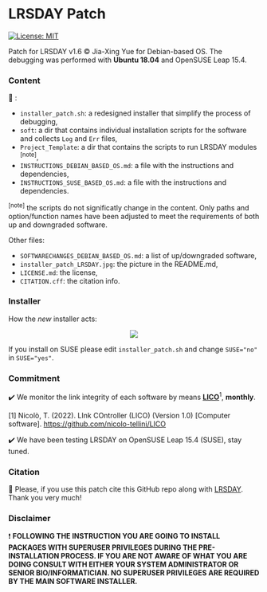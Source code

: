 # LRSDAY Patch

[![License: MIT](https://img.shields.io/badge/License-MIT-yellow.svg)](https://opensource.org/licenses/MIT)

Patch for LRSDAY v1.6 © Jia-Xing Yue for Debian-based OS.
The debugging was performed with **Ubuntu 18.04** and OpenSUSE Leap 15.4.

### Content
:open_file_folder: :

 - ```installer_patch.sh```: a redesigned installer that simplify the process of debugging,</br>
 - ```soft```: a dir that contains individual installation scripts for the software and collects ```Log``` and ```Err``` files, </br>
 - ```Project_Template```: a dir that contains the scripts to run LRSDAY modules <sup>[note]</sup>,</br>
 - ```INSTRUCTIONS_DEBIAN_BASED_OS.md```: a file with the instructions and dependencies,</br>
 - ```INSTRUCTIONS_SUSE_BASED_OS.md```: a file with the instructions and dependencies.</br>

<sup>[note]</sup> the scripts do not significatly change in the content. Only paths and option/function names have been adjusted to meet the requirements of both up and downgraded software. 
 
 Other files:
- ```SOFTWARECHANGES_DEBIAN_BASED_OS.md```: a list of up/downgraded software,
- ```installer_patch_LRSDAY.jpg```: the picture in the README.md,
- ```LICENSE.md```: the license,
- ```CITATION.cff```: the citation info.

### Installer

How the *new* installer acts:

<p align="center">
  <img src="https://github.com/nicolo-tellini/LRSDAY-UbuntuOS/blob/main/installer_patch_LRSDAY.jpg" />
</p>

If you install on SUSE please edit ```installer_patch.sh``` and change ```SUSE="no"``` in ```SUSE="yes"```.

### Commitment

:heavy_check_mark: We monitor the link integrity of each software by means [**LICO**](https://github.com/nicolo-tellini/LICO)<sup>1</sup>, **monthly**.

[1] Nicolò, T. (2022). LInk COntroller (LICO) (Version 1.0) [Computer software]. https://github.com/nicolo-tellini/LICO

:heavy_check_mark: We have been testing LRSDAY on OpenSUSE Leap 15.4 (SUSE), stay tuned.

### Citation 

:page_facing_up: Please, if you use this patch cite this GitHub repo along with [LRSDAY](https://github.com/yjx1217/LRSDAY#citations).
Thank you very much!

### Disclaimer

:heavy_exclamation_mark: **FOLLOWING THE INSTRUCTION YOU ARE GOING TO INSTALL PACKAGES WITH SUPERUSER PRIVILEGES DURING THE PRE-INSTALLATION PROCESS. IF YOU ARE NOT AWARE OF WHAT YOU ARE DOING CONSULT WITH EITHER YOUR SYSTEM ADMINISTRATOR OR SENIOR BIO/INFORMATICIAN. NO SUPERUSER PRIVILEGES ARE REQUIRED BY THE MAIN SOFTWARE INSTALLER.**
